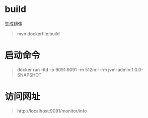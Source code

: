 

# build 
生成镜像
> mvn dockerfile:build

# 启动命令
> docker run -itd -p 9091:9091 -m 512m --rm jvm-admin:1.0.0-SNAPSHOT

# 访问网址
> http://localhost:9091/monitor/info

